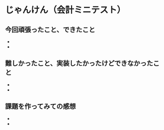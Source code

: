 <!-- readme.md -->
# じゃんけん（会計ミニテスト）
## 今回頑張ったこと、できたこと
- 
- 

## 難しかったこと、実装したかったけどできなかったこと
- 
- 

## 課題を作ってみての感想
- 
- 